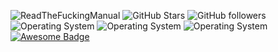 [//]: # (Simple Information)
![ReadTheFuckingManual](https://komarev.com/ghpvc/?username=ReadTheFuckingManual)
![GitHub Stars](https://img.shields.io/github/stars/ReadTheFuckingManual?affiliations=OWNER&color=%23ffe411&label=github%20stars&logo=github&logoColor=%23fffFF&style=flat)
![GitHub followers](https://img.shields.io/github/followers/ReadTheFuckingManual)
![Operating System](https://img.shields.io/badge/OS-Ubuntu-orange?style=flat&logo=ubuntu)
![Operating System](https://img.shields.io/badge/OS-Nixos-blue?style=flat&logo=nixos)
![Operating System](https://img.shields.io/badge/OS-BTW-blue?style=flat&logo=archlinux)
[![Awesome Badge](https://awesome.re/mentioned-badge.svg)](https://github.com/abhisheknaiidu/awesome-github-profile-readme)
